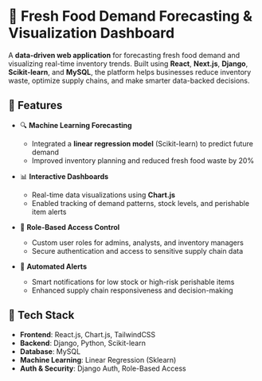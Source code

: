 # 🥬 Fresh Food Demand Forecasting & Visualization Dashboard

A **data-driven web application** for forecasting fresh food demand and visualizing real-time inventory trends. Built using **React**, **Next.js**, **Django**, **Scikit-learn**, and **MySQL**, the platform helps businesses reduce inventory waste, optimize supply chains, and make smarter data-backed decisions.

## 🚀 Features

- 🔍 **Machine Learning Forecasting**
  - Integrated a **linear regression model** (Scikit-learn) to predict future demand
  - Improved inventory planning and reduced fresh food waste by 20%

- 📊 **Interactive Dashboards**
  - Real-time data visualizations using **Chart.js**
  - Enabled tracking of demand patterns, stock levels, and perishable item alerts

- 🔐 **Role-Based Access Control**
  - Custom user roles for admins, analysts, and inventory managers
  - Secure authentication and access to sensitive supply chain data

- 🔔 **Automated Alerts**
  - Smart notifications for low stock or high-risk perishable items
  - Enhanced supply chain responsiveness and decision-making

## 🧠 Tech Stack

- **Frontend**: React.js, Chart.js, TailwindCSS
- **Backend**: Django, Python, Scikit-learn
- **Database**: MySQL
- **Machine Learning**: Linear Regression (Sklearn)
- **Auth & Security**: Django Auth, Role-Based Access

